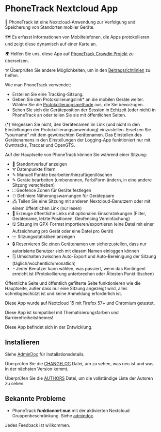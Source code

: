 # PhoneTrack Nextcloud App

📱 PhoneTrack ist eine Nextcloud-Anwendung zur Verfolgung und Speicherung von Standorten mobiler Geräte.

🗺 Es erfasst Informationen von Mobiltelefonen, die Apps protokollieren und zeigt diese dynamisch auf einer Karte an.

🌍 Helfen Sie uns, diese App auf [PhoneTrack Crowdin Projekt](https://crowdin.com/project/phonetrack) zu übersetzen.

⚒ Überprüfen Sie andere Möglichkeiten, um in den [Beitragsrichtlinien](https://gitlab.com/eneiluj/phonetrack-oc/blob/master/CONTRIBUTING.md) zu helfen.

Wie man PhoneTrack verwendet:

* Erstellen Sie eine Tracking-Sitzung.
* Geben Sie den Protokollierungslink\* an die mobilen Geräte weiter. Wählen Sie die [Protokollierungsmethode](https://gitlab.com/eneiluj/phonetrack-oc/wikis/userdoc#logging-methods) aus, die Sie bevorzugen.
* Sehen Sie sich die Geräteposition der Session in Echtzeit (oder nicht) in PhoneTrack an oder teilen Sie sie mit öffentlichen Seiten.

(\*) Vergessen Sie nicht, den Gerätenamen im Link (und nicht in den Einstellungen der Protokollierungsanwendung) einzustellen. Ersetzen Sie "yourname" mit dem gewünschten Gerätenamen. Das Einstellen des Gerätenamens in den Einstellungen der Logging-App funktioniert nur mit Owntracks, Traccar und OpenGTS.

Auf der Hauptseite von PhoneTrack können Sie während einer Sitzung:

* 📍 Standortverlauf anzeigen
* ⛛ Datenpunkte filtern
* ✎ Manuell Punkte bearbeiten/hinzufügen/löschen
* ✎ Geräte bearbeiten (umbenennen, Farb/Form ändern, in eine andere Sitzung verschieben)
* ⛶ Geofence Zonen für Geräte festlegen
* ⚇ Definiere Näherungswarnungen für Gerätepaare
* 🖧 Teilen Sie eine Sitzung mit anderen Nextcloud-Benutzern oder mit einem öffentlichen Link (nur lesen)
* 🔗 Erzeuge öffentliche Links mit optionalen Einschränkungen (Filter, Gerätename, letzte Positionen, Geofencing Vereinfachung)
* 🖫 Sitzung im GPX-Format importieren/exportieren (eine Datei mit einer Aufzeichnung pro Gerät oder eine Datei pro Gerät)
* 🗠 Sitzungsstatistiken anzeigen
* 🔒 [Reservieren Sie einen Gerätenamen](https://gitlab.com/eneiluj/phonetrack-oc/wikis/userdoc#device-name-reservation) um sicherzustellen, dass nur autorisierte Benutzer sich mit diesem Namen einloggen können
* 🗓 Umschalten zwischen Auto-Export und Auto-Bereinigung der Sitzung (täglich/wöchentlich/monatlich)
* ◔ Jeder Benutzer kann wählen, was passiert, wenn das Kontingent erreicht ist (Protokollierung unterbrechen oder Ältesten Punkt löschen)

Öffentliche Seite und öffentlich gefilterte Seite funktionieren wie die Hauptseite, außer dass nur eine Sitzung angezeigt wird, alles schreibgeschützt ist und keine Anmeldung erforderlich ist.

Diese App wurde auf Nextcloud 15 mit Firefox 57+ und Chromium getestet.

Diese App ist kompatibel mit Thematisierungsfarben und Barrierefreiheitsthemes!

Diese App befindet sich in der Entwicklung.

## Installieren

Siehe [AdminDoc](https://gitlab.com/eneiluj/phonetrack-oc/wikis/admindoc) für Installationsdetails.

Überprüfen Sie die [CHANGELOG](https://gitlab.com/eneiluj/phonetrack-oc/blob/master/CHANGELOG.md#change-log) Datei, um zu sehen, was neu ist und was in der nächsten Version kommt.

Überprüfen Sie die [AUTHORS](https://gitlab.com/eneiluj/phonetrack-oc/blob/master/AUTHORS.md#authors) Datei, um die vollständige Liste der Autoren zu sehen.

## Bekannte Probleme

* PhoneTrack **funktioniert nun** mit der aktivierten Nextcloud Gruppenbeschränkung. Siehe [admindoc](https://gitlab.com/eneiluj/phonetrack-oc/wikis/admindoc#issue-with-phonetrack-restricted-to-some-groups-in-nextcloud).

Jedes Feedback ist willkommen.